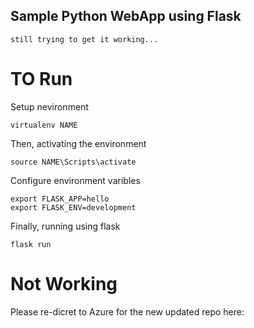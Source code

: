## Sample Python WebApp using Flask
    still trying to get it working...


# TO Run

Setup nevironment
```
virtualenv NAME
```
Then, activating the environment
```
source NAME\Scripts\activate
```
Configure environment varibles
```
export FLASK_APP=hello
export FLASK_ENV=development
```
Finally, running using flask
```
flask run
```

# Not Working
Please re-dicret to Azure for the new updated repo here: